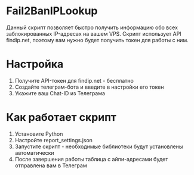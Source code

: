 # Fail2BanIPLookup

Данный скрипт позволяет быстро получить информацию обо всех заблокированных IP-адресах на вашем VPS. Скрипт использует API findip.net, поэтому вам нужно будет получить токен для работы с ним.

# Настройка
1. Получите API-токен для findip.net - бесплатно
2. Создайте телеграм-бота и введите в настройки его токен
3. Укажите ваш Chat-ID из Телеграма

# Как работает скрипт
1. Установите Python
2. Настройте report_settings.json
3. Запустите скрипт - необходимые библиотеки будут установлены автоматически
4. После завершения работы таблица с айпи-адресами будет отправлена вам в Телеграм
